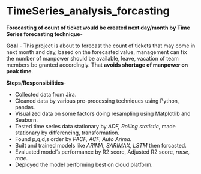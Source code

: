 # TimeSeries_analysis_forcasting
**Forecasting of count of ticket would be created next day/month by Time Series forecasting technique**-

**Goal** - This project is about to forecast the count of tickets that may come in next month and day, based on the forecasted value, management can fix the number of manpower should be available, leave, vacation of team members be granted accordingly. That **avoids shortage of manpower on peak time**.

**Steps/Responsibilities**- 

* Collected data from Jira.
* Cleaned data by various pre-processing techniques using Python, pandas.
* Visualized data on some factors doing resampling using Matplotlib and Seaborn.
* Tested time series data stationary by *ADF, Rolling statistic*, made stationary by differencing, transformation. 
* Found p,q,d,s order by *PACF, ACF, Auto Arima*.
* Built and trained models like *ARIMA, SARIMAX, LSTM* then forcasted. 
* Evaluated model’s performance by R2 score, Adjusted R2 score, *rmse, mae*.
* Deployed the model performing best on cloud platform.
